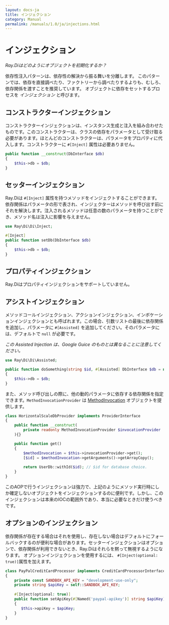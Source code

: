 ```yaml
---
layout: docs-ja
title: インジェクション
category: Manual
permalink: /manuals/1.0/ja/injections.html
---
```

# インジェクション
_Ray.Diはどのようにオブジェクトを初期化するか？_

依存性注入パターンは、依存性の解決から振る舞いを分離します。
このパターンでは、依存を直接調べたり、ファクトリーから調べたりするよりも、むしろ、
依存関係を渡すことを推奨しています。
オブジェクトに依存をセットするプロセスを *インジェクション* と呼びます。

## コンストラクターインジェクション


コンストラクターインジェクションは、インスタンス生成と注入を組み合わせたものです。このコンストラクターは、クラスの依存をパラメータとして受け取る必要があります。ほとんどのコンストラクターは、パラメータをプロパティに代入します。コンストラクターに `#[Inject]` 属性は必要ありません。

```php
public function __construct(DbInterface $db)
{
    $this->db = $db;
}
```

## セッターインジェクション

Ray.Diは `#[Inject]` 属性を持つメソッドをインジェクトすることができます。依存関係はパラメータの形で表され、インジェクターはメソッドを呼び出す前にそれを解決します。注入されるメソッドは任意の数のパラメータを持つことができ、メソッド名は注入に影響を与えません。

```php
use Ray\Di\Di\Inject;
```

```php
#[Inject]
public function setDb(DbInterface $db)
{
    $this->db = $db;
}
```

## プロパティインジェクション

Ray.Diはプロパティインジェクションをサポートしていません。

## アシストインジェクション

メソッドコールインジェクション、アクションインジェクション、インボケーションインジェクションとも呼ばれます。この場合、引数リストの最後に依存関係を追加し、パラメータに `#[Assisted]` を追加してください。そのパラメータには、デフォルトで `null` が必要です。

_この Assisted Injection は、Google Guice のものとは異なることに注意してください。_
```php
use Ray\Di\Di\Assisted;
```

```php
public function doSomething(string $id, #[Assisted] DbInterface $db = null)
{
    $this->db = $db;
}
```

また、メソッド呼び出しの際に、他の動的パラメータに依存する依存関係を指定できます。`MethodInvocationProvider` は [MethodInvocation](https://github.com/ray-di/Ray.Aop/blob/2.x/src/MethodInvocation.php) オブジェクトを提供します。

```php
class HorizontalScaleDbProvider implements ProviderInterface
{
    public function __construct(
        private readonly MethodInvocationProvider $invocationProvider
    ){}

    public function get()
    {
        $methodInvocation = $this->invocationProvider->get();
        [$id] = $methodInvocation->getArguments()->getArrayCopy();
        
        return UserDb::withId($id); // $id for database choice.
    }
}
```

このAOPで行うインジェクションは強力で、上記のようにメソッド実行時にしか確定しないオブジェクトをインジェクションするのに便利です。しかし、このインジェクションは本来のIOCの範囲外であり、本当に必要なときだけ使うべきです。

## オプションのインジェクション

依存関係が存在する場合はそれを使用し、存在しない場合はデフォルトにフォールバックするのが便利な場合があります。セッターインジェクションはオプションで、依存関係が利用できないとき、Ray.Diはそれらを黙って無視するようになります。
オプションインジェクションを使用するには、 `#[Inject(optional: true)]`属性を加えます。

```php
class PayPalCreditCardProcessor implements CreditCardProcessorInterface
{
    private const SANDBOX_API_KEY = "development-use-only";
    private string $apiKey = self::SANDBOX_API_KEY;
    
    #[Inject(optional: true)]
    public function setApiKey(#[Named('paypal-apikey')] string $apiKey): void
    {
       $this->apiKey = $apiKey;
    }
}
```
